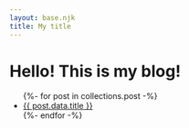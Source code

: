 ```yaml
---
layout: base.njk
title: My title
---
```

# Hello! This is my blog!

<ul>
{%- for post in collections.post -%}
  <li>
  <a href={{ post.url }}>{{ post.data.title }}</a></li>
{%- endfor -%}
</ul>

